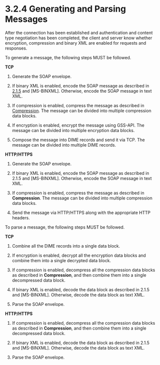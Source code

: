 <html dir="LTR" xmlns:mshelp="http://msdn.microsoft.com/mshelp" xmlns:ddue="http://ddue.schemas.microsoft.com/authoring/2003/5" xmlns:xlink="http://www.w3.org/1999/xlink" xmlns:tool="http://www.microsoft.com/tooltip">
    <head>
        <meta http-equiv="Content-Type" content="text/html; CHARSET=utf-8"></meta>
        <meta name="save" content="history"></meta>
        <title>3.2.4 Generating and Parsing Messages</title>
        <xml>
            <mshelp:toctitle title="3.2.4 Generating and Parsing Messages"></mshelp:toctitle>
            <mshelp:rltitle title="[MS-SSAS]: Generating and Parsing Messages"></mshelp:rltitle>
            <mshelp:keyword index="A" term="efd2ef93-a6f2-4220-99a1-d963c9e5cb99"></mshelp:keyword>
            <mshelp:attr name="DCSext.ContentType" value="open specification"></mshelp:attr>
            <mshelp:attr name="AssetID" value="efd2ef93-a6f2-4220-99a1-d963c9e5cb99"></mshelp:attr>
            <mshelp:attr name="TopicType" value="kbRef"></mshelp:attr>
            <mshelp:attr name="DCSext.Title" value="[MS-SSAS]: Generating and Parsing Messages" />
        </xml>
    </head>
    <body>
        <div id="header">
            <h1 class="heading">3.2.4 Generating and Parsing Messages</h1>
        </div>
        <div id="mainSection">
            <div id="mainBody">
                <div id="allHistory" class="saveHistory"></div>
                <div id="sectionSection0" class="section" name="collapseableSection">
                    

<p>After the connection has been established and authentication
and content type negotiation has been completed, the client and server know
whether encryption, compression and binary XML are enabled for requests and
responses.</p>

<p>To generate a message, the following steps MUST be followed.</p>

<p><b>TCP</b></p>

<ol><li><p><span>    </span>Generate the
SOAP envelope.</p>

</li><li><p><span>    </span>If binary XML is
enabled, encode the SOAP message as described in <a href="2b2a5c94-769e-4039-bef8-4fdbeaa14ecc.htm">2.1.5</a> and <mshelp:link keywords="11ab6e8d-2472-44d1-a9e6-bddf000e12f6" tabindex="0">[MS-BINXML]</mshelp:link>.
Otherwise, encode the SOAP message in text XML.</p>

</li><li><p><span>    </span>If compression
is enabled, compress the message as described in <a href="85c5d7c1-439e-4daf-9eb5-c4648a186da0.htm">Compression</a>. The message
can be divided into multiple compression data blocks.</p>

</li><li><p><span>    </span>If encryption is
enabled, encrypt the message using GSS-API. The message can be divided into
multiple encryption data blocks.</p>

</li><li><p><span>    </span>Compose the
message into DIME records and send it via TCP. The message can be divided into multiple
DIME records.</p>

</li></ol><p><b>HTTP/HTTPS</b></p>

<ol><li><p><span>    </span>Generate the
SOAP envelope.</p>

</li><li><p><span>    </span>If binary XML is
enabled, encode the SOAP message as described in 2.1.5 and [MS-BINXML].
Otherwise, encode the SOAP message in text XML.</p>

</li><li><p><span>    </span>If compression
is enabled, compress the message as described in <b>Compression</b>. The
message can be divided into multiple compression data blocks.</p>

</li><li><p><span>    </span>Send the message
via HTTP/HTTPS along with the appropriate HTTP headers.</p>

</li></ol><p>To parse a message, the following steps MUST be followed. </p>

<p><b>TCP</b></p>

<ol><li><p><span>    </span>Combine all the
DIME records into a single data block.</p>

</li><li><p><span>    </span>If encryption is
enabled, decrypt all the encryption data blocks and combine them into a single
decrypted data block.</p>

</li><li><p><span>    </span>If compression
is enabled, decompress all the compression data blocks as described in <b>Compression</b>,
and then combine them into a single decompressed data block.</p>

</li><li><p><span>    </span>If binary XML is
enabled, decode the data block as described in 2.1.5 and [MS-BINXML].
Otherwise, decode the data block as text XML.</p>

</li><li><p><span>    </span>Parse the SOAP
envelope.</p>

</li></ol><p><b>HTTP/HTTPS</b></p>

<ol><li><p><span>    </span>If compression
is enabled, decompress all the compression data blocks as described in <b>Compression</b>,
and then combine them into a single decompressed data block.</p>

</li><li><p><span>    </span>If binary XML is
enabled, decode the data block as described in 2.1.5 and [MS-BINXML]. Otherwise,
decode the data block as text XML.</p>

</li><li><p><span>    </span>Parse the SOAP
envelope.</p>

</li></ol>
                </div>
            </div>
        </div>
    </body>
</html>